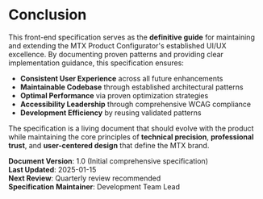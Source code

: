 # Conclusion

This front-end specification serves as the **definitive guide** for maintaining and extending the MTX Product Configurator's established UI/UX excellence. By documenting proven patterns and providing clear implementation guidance, this specification ensures:

- **Consistent User Experience** across all future enhancements
- **Maintainable Codebase** through established architectural patterns  
- **Optimal Performance** via proven optimization strategies
- **Accessibility Leadership** through comprehensive WCAG compliance
- **Development Efficiency** by reusing validated patterns

The specification is a living document that should evolve with the product while maintaining the core principles of **technical precision**, **professional trust**, and **user-centered design** that define the MTX brand.

**Document Version**: 1.0 (Initial comprehensive specification)  
**Last Updated**: 2025-01-15  
**Next Review**: Quarterly review recommended  
**Specification Maintainer**: Development Team Lead